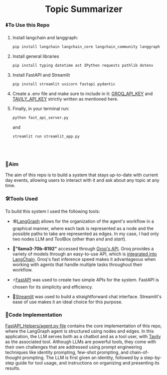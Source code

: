 <h1 align="center">Topic Summarizer</h1>

<h3>⬇️To Use this Repo</h3>

1. Install langchain and langgraph:

   ```sh
   pip install langchain langchain_core langchain_community langgraph langchain_groq
   ```
2. Install general libraries
  
   ```sh
   pip install typing datetime ast IPython requests pathlib dotenv
   ```
3. Install FastAPI and Streamlit
   ```sh
   pip install streamlit uvicorn fastapi pydantic
   ```
4. Create a .env file and make sure to include in it: [GROQ_API_KEY](https://console.groq.com/keys) and [TAVILY_API_KEY](https://app.tavily.com/home) strictly written as mentioned here.
5. Finally, in your terminal run:
   ```sh
   python fast_api_server.py
   ```
   and
   ```sh
   streamlit run streamlit_app.py
   ```
<br></br>
<h3>🎯Aim</h3>
The aim of this repo is to build a system that stays up-to-date with current day events, allowing users to interact with it and ask about any topic at any time.

<h3>🛠️Tools Used</h3>
To build this system I used the following tools:

- 🕸️[LangGraph](https://www.langchain.com/langgraph) allows for the organization of the agent's workflow in a graphical manner, where each task is represented as a node and the possible paths to take are represented as edges. In my case, I had only two nodes LLM and ToolBox (other than _end_ and _start_).

- 🤖<strong>"llama3-70b-8192"</strong> accessed through [Groq's API](https://console.groq.com/docs/models). Groq provides a variety of models through an easy-to-use API, which is [integrated into LangChain](https://python.langchain.com/v0.2/docs/integrations/chat/groq/). Groq's fast inference speed makes it advantageous when working with agents that handle multiple tasks throughout their workflow.

- ⚡[FastAPI](https://fastapi.tiangolo.com/) was used to create two simple APIs for the system. FastAPI is chosen for its simplicity and efficiency.

- 🚀[Streamlit](https://streamlit.io/) was used to build a straightforward chat interface. Streamlit's ease of use makes it an ideal choice for this purpose.

<h3>📜Code Implementation</h3>

[FastAPI_Helpers/agent.py file](https://github.com/MarcDagher/Topic_Summarizer/blob/main/FastAPI_Helpers/agent.py) contains the core implementation of this repo, where the LangGraph agent is structured using nodes and edges. In this application, the LLM serves both as a chatbot and as a tool user, with [Tavily](https://tavily.com/) as the associated tool. Although LLMs are powerful tools, they come with their own challenges that are addressed using prompt engineering techniques like identity prompting, few-shot prompting, and chain-of-thought prompting. The LLM is first given an identity, followed by a step-by-step guide for tool usage, and instructions on organizing and presenting its results.

